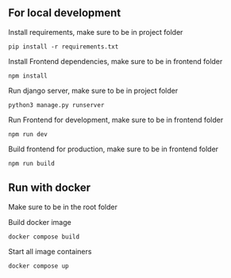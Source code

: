 ## For local development

Install requirements, make sure to be in project folder

    pip install -r requirements.txt

Install Frontend dependencies, make sure to be in frontend folder

    npm install 

Run django server, make sure to be in project folder

    python3 manage.py runserver

Run Frontend for development, make sure to be in frontend folder

    npm run dev


Build frontend for production, make sure to be in frontend folder

    npm run build

## Run with docker

Make sure to be in the root folder

Build docker image

    docker compose build

Start all image containers

    docker compose up

